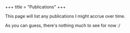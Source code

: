+++
title = "Publications"
+++

This page will list any publications I might accrue over time.

As you can guess, there's nothing much to see for now :/
